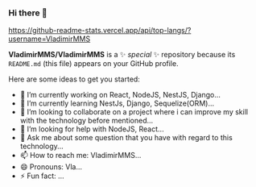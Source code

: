 ### Hi there 👋
https://github-readme-stats.vercel.app/api/top-langs/?username=VladimirMMS

**VladimirMMS/VladimirMMS** is a ✨ _special_ ✨ repository because its `README.md` (this file) appears on your GitHub profile.

Here are some ideas to get you started:

- 🔭 I’m currently working on React, NodeJS, NestJS, Django...
- 🌱 I’m currently learning NestJs, Django, Sequelize(ORM)...
- 👯 I’m looking to collaborate on a project where i can improve my skill with the technology before mentioned...
- 🤔 I’m looking for help with NodeJS, React...
- 💬 Ask me about some question that you have with regard to this technology...
- 📫 How to reach me: VladimirMMS...
- 😄 Pronouns: Vla...
- ⚡ Fun fact: ...

